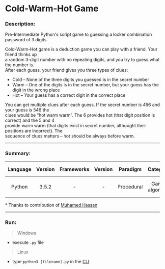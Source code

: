 # Cold-Warm-Hot Game

### Description:
Pre-Intermediate Python's script game to guessing a locker combination password of 3 digits.

Cold-Warm-Hot game is a deduction game you can play with a friend. Your friend thinks up<br>
a random 3-digit number with no repeating digits, and you try to guess what the number is.<br>
After each guess, your friend gives you three types of clues:

- Cold – None of the three digits you guessed is in the secret number
- Warm – One of the digits is in the secret number, but your guess has the digit in the wrong place
- Hot – Your guess has a correct digit in the correct place

You can get multiple clues after each guess. If the secret number is 456 and your guess is 546 the<br>
clues would be “hot warm warm”. The 6 provides hot (that digit position is correct) and the 5 and 4<br>
provide warm warm (that digits exist in secret number, althought their positions are incorrect). The<br>
sequence of clues matters – hot should be always before warm.

---
### Summary:

|  Language  | Version | Frameworks | Version |  Paradigm  |    Category     |      Level       |         Group project          | Code freeze |
|:----------:|:-------:|:----------:|:-------:|:----------:|:---------------:|:----------------:|:------------------------------:|:-----------:|
|   Python   |  3.5.2  |     -      |    -    | Procedural | Game, algorithm | Pre-Intermediate | Pair-programming + contributor | 10.11.2016, 12.11.2017* |

\* Thanks to contribution of [Muhamed Hassan](https://github.com/Muhamed0Hassan)

---
### Run:

>Windows
- execute `.py` file

>Linux
- type `python3 [filename].py` in the [CLI](https://en.wikipedia.org/wiki/Command-line_interface)
